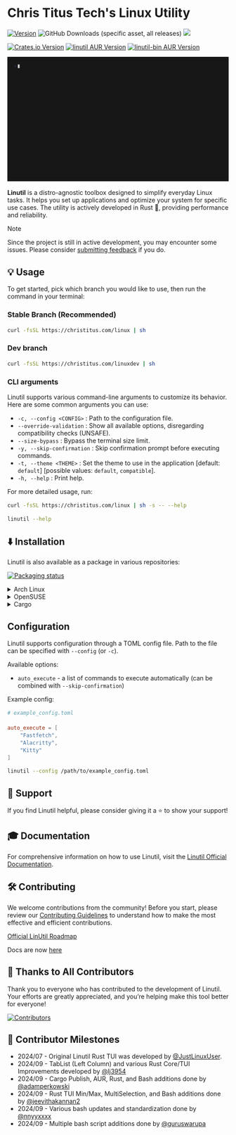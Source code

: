 # Chris Titus Tech's Linux Utility

[![Version](https://img.shields.io/github/v/release/ChrisTitusTech/linutil?color=%230567ff&label=Latest%20Release&style=for-the-badge)](https://github.com/ChrisTitusTech/linutil/releases/latest)
![GitHub Downloads (specific asset, all releases)](https://img.shields.io/github/downloads/ChrisTitusTech/linutil/linutil?label=Total%20Downloads&style=for-the-badge)
[![](https://dcbadge.limes.pink/api/server/https://discord.gg/bujFYKAHSp)](https://discord.gg/bujFYKAHSp)

<!-- TODO: crates.io package here + <br> -->
[![Crates.io Version](https://img.shields.io/crates/v/linutil_tui?style=for-the-badge&color=%23af3a03)](https://crates.io/crates/linutil_tui) [![linutil AUR Version](https://img.shields.io/aur/version/linutil?style=for-the-badge&label=%5BAUR%5D%20linutil&color=%23230567ff)](https://aur.archlinux.org/packages/linutil) [![linutil-bin AUR Version](https://img.shields.io/aur/version/linutil-bin?style=for-the-badge&label=%5BAUR%5D%20linutil-bin&color=%23230567ff)](https://aur.archlinux.org/packages/linutil-bin)

![Preview](/.github/preview.gif)

**Linutil** is a distro-agnostic toolbox designed to simplify everyday Linux tasks. It helps you set up applications and optimize your system for specific use cases. The utility is actively developed in Rust 🦀, providing performance and reliability.

> [!NOTE]
> Since the project is still in active development, you may encounter some issues. Please consider [submitting feedback](https://github.com/ChrisTitusTech/linutil/issues) if you do.

## 💡 Usage
To get started, pick which branch you would like to use, then run the command in your terminal:
### Stable Branch (Recommended)
```bash
curl -fsSL https://christitus.com/linux | sh
```
### Dev branch
```bash
curl -fsSL https://christitus.com/linuxdev | sh
```

### CLI arguments

Linutil supports various command-line arguments to customize its behavior. Here are some common arguments you can use:

- `-c, --config <CONFIG>` : Path to the configuration file.
- `--override-validation` : Show all available options, disregarding compatibility checks (UNSAFE).
- `--size-bypass` : Bypass the terminal size limit.
- `-y, --skip-confirmation` : Skip confirmation prompt before executing commands.
- `-t, --theme <THEME>` : Set the theme to use in the application [default: `default`] [possible values: `default`, `compatible`].
- `-h, --help` : Print help.

For more detailed usage, run:

```bash
curl -fsSL https://christitus.com/linux | sh -s -- --help
```

```bash
linutil --help
```

## ⬇️ Installation

Linutil is also available as a package in various repositories:

[![Packaging status](https://repology.org/badge/vertical-allrepos/linutil.svg)](https://repology.org/project/linutil/versions)

<details>
  <summary>Arch Linux</summary>

Linutil can be installed on [Arch Linux](https://archlinux.org) with three different [AUR](https://aur.archlinux.org) packages:

- `linutil` - Stable release compiled from source
- `linutil-bin` - Stable release pre-compiled
- `linutil-git` - Compiled from the last commit (not recommended)

by running:

```bash
git clone https://aur.archlinux.org/<package>.git
cd <package>
makepkg -si
```

Replace `<package>` with your preferred package.

If you use [yay](https://github.com/Jguer/yay), [paru](https://github.com/Morganamilo/paru) or any other [AUR Helper](https://wiki.archlinux.org/title/AUR_helpers), it's even simpler:

```bash
paru -S linutil
```

Replace `paru` with your preferred helper and `linutil` with your preferred package.

</details>
<details>
  <summary>OpenSUSE</summary>
  
Linutil can be installed on OpenSUSE with:
```bash
sudo zypper install linutil
```

</details>
<details>
  <summary>Cargo</summary>

Linutil can be installed via [Cargo](https://doc.rust-lang.org/cargo) with:

```bash
cargo install linutil_tui
```

Note that crates installed using `cargo install` require manual updating with `cargo install --force` (update functionality is [included in LinUtil](https://christitustech.github.io/linutil/userguide/#applications-setup))

</details>

## Configuration

Linutil supports configuration through a TOML config file. Path to the file can be specified with `--config` (or `-c`).

Available options:
- `auto_execute` - a list of commands to execute automatically (can be combined with `--skip-confirmation`)

Example config:
```toml
# example_config.toml

auto_execute = [
    "Fastfetch",
    "Alacritty",
    "Kitty"
]
```

```bash
linutil --config /path/to/example_config.toml
```

## 💖 Support

If you find Linutil helpful, please consider giving it a ⭐️ to show your support!

## 🎓 Documentation

For comprehensive information on how to use Linutil, visit the [Linutil Official Documentation](https://harilvfs.github.io/linutil-docs/).

## 🛠 Contributing

We welcome contributions from the community! Before you start, please review our [Contributing Guidelines](.github/CONTRIBUTING.md) to understand how to make the most effective and efficient contributions.

[Official LinUtil Roadmap](https://harilvfs.github.io/linutil-docs/collaboration/roadmap.html)

Docs are now [here](https://harilvfs.github.io/linutil-docs/)

## 🏅 Thanks to All Contributors

Thank you to everyone who has contributed to the development of Linutil. Your efforts are greatly appreciated, and you’re helping make this tool better for everyone!

[![Contributors](https://contrib.rocks/image?repo=ChrisTitusTech/linutil)](https://github.com/ChrisTitusTech/linutil/graphs/contributors)

## 📜 Contributor Milestones

- 2024/07 - Original Linutil Rust TUI was developed by [@JustLinuxUser](https://github.com/JustLinuxUser).
- 2024/09 - TabList (Left Column) and various Rust Core/TUI Improvements developed by [@lj3954](https://github.com/lj3954)
- 2024/09 - Cargo Publish, AUR, Rust, and Bash additions done by [@adamperkowski](https://github.com/adamperkowski)
- 2024/09 - Rust TUI Min/Max, MultiSelection, and Bash additions done by [@jeevithakannan2](https://github.com/jeevithakannan2)
- 2024/09 - Various bash updates and standardization done by [@nnyyxxxx](https://github.com/nnyyxxxx)
- 2024/09 - Multiple bash script additions done by [@guruswarupa](https://github.com/guruswarupa)
